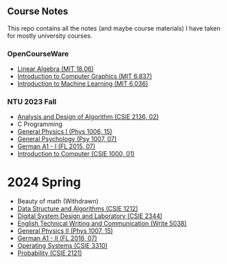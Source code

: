 ## Course Notes
This repo contains all the notes (and maybe course materials) I have taken for mostly university courses.  

### OpenCourseWare

- [Linear Algebra (MIT 18.06)](/others/linear-algebra/)
- [Introduction to Computer Graphics (MIT 6.837)](/others/computer-graphics/)
- [Introduction to Machine Learning (MIT 6.036)](/others/machine-learning/)

### NTU 2023 Fall

- [Analysis and Design of Algorithm (CSIE 2136, 02)](/2023f/ada/)
- C Programming
- [General Physics I (Phys 1006, 15)](/2023f-2024s/general-physics/)
- [General Psychology (Psy 1007, 07)](/2023f/general-psychology/)
- [German A1 - I (FL 2015, 07)](/2023f-2024s/german-a1/)
- [Introduction to Computer (CSIE 1000, 01)](/2023f/introduction-to-computer/)

# 2024 Spring

- Beauty of math (Withdrawn)
- [Data Structure and Algorithms (CSIE 1212)](/2024s/dsa/)
- [Digital System Design and Laboratory (CSIE 2344)](/2024s/dsdl/)
- [English Technical Writing and Communication (Write 5038)](/2024s/eng-tech-writing/)
- [General Physics II (Phys 1007, 15)](/2023f-2024s/general-physics/)
- [German A1 - II (FL 2016, 07)](/2023f-2024s/german-a1/)
- [Operating Systems (CSIE 3310)](/2024s/os/)
- [Probability (CSIE 2121)](/2024s/probability/)